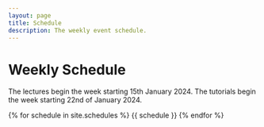```yaml
---
layout: page
title: Schedule
description: The weekly event schedule.
---
```


# Weekly Schedule

The lectures begin the week starting 15th January 2024. The tutorials begin the week starting 22nd of January 2024.

{% for schedule in site.schedules %}
{{ schedule }}
{% endfor %}

